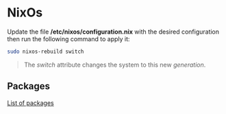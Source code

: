 # NixOs

Update the file **/etc/nixos/configuration.nix** with the desired configuration then run the following command to apply it:

```bash
sudo nixos-rebuild switch
```
> The *switch* attribute changes the system to this new *generation*.

## Packages
[List of packages](https://search.nixos.org/packages)
